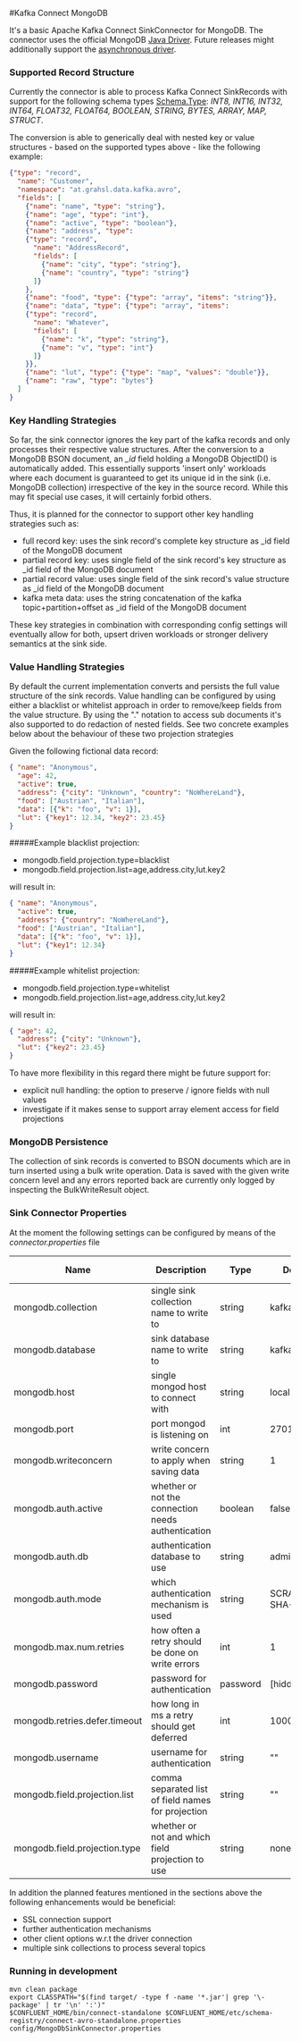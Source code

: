 #Kafka Connect MongoDB

It's a basic Apache Kafka Connect SinkConnector for MongoDB.
The connector uses the official MongoDB [Java Driver](http://mongodb.github.io/mongo-java-driver/3.4/driver/).
Future releases might additionally support the [asynchronous driver](http://mongodb.github.io/mongo-java-driver/3.4/driver-async/]).

### Supported Record Structure
Currently the connector is able to process Kafka Connect SinkRecords with
support for the following schema types [Schema.Type](https://kafka.apache.org/0100/javadoc/org/apache/kafka/connect/data/Schema.Type.html):
*INT8, INT16, INT32, INT64, FLOAT32, FLOAT64, BOOLEAN, STRING, BYTES, ARRAY, MAP, STRUCT*.

The conversion is able to generically deal with nested key or value structures - based on the supported types above - like the following example:

```json
{"type": "record",
  "name": "Customer",
  "namespace": "at.grahsl.data.kafka.avro",
  "fields": [
    {"name": "name", "type": "string"},
    {"name": "age", "type": "int"},
    {"name": "active", "type": "boolean"},
    {"name": "address", "type":
    {"type": "record",
      "name": "AddressRecord",
      "fields": [
        {"name": "city", "type": "string"},
        {"name": "country", "type": "string"}
      ]}
    },
    {"name": "food", "type": {"type": "array", "items": "string"}},
    {"name": "data", "type": {"type": "array", "items":
    {"type": "record",
      "name": "Whatever",
      "fields": [
        {"name": "k", "type": "string"},
        {"name": "v", "type": "int"}
      ]}
    }},
    {"name": "lut", "type": {"type": "map", "values": "double"}},
    {"name": "raw", "type": "bytes"}
  ]
}
```

### Key Handling Strategies
So far, the sink connector ignores the key part of the kafka records and only processes their respective value structures.
After the conversion to a MongoDB BSON document, an *_id* field holding a MongoDB ObjectID() is automatically added.
This essentially supports 'insert only' workloads where each document is guaranteed to get its unique id in the sink
(i.e. MongoDB collection) irrespective of the key in the source record. While this may fit special use cases,
it will certainly forbid others.

Thus, it is planned for the connector to support other key handling strategies such as:

* full record key: uses the sink record's complete key structure as _id field of the MongoDB document
* partial record key: uses single field of the sink record's key structure as _id field of the MongoDB document
* partial record value: uses single field of the sink record's value structure as _id field of the MongoDB document
* kafka meta data: uses the string concatenation of the kafka topic+partition+offset as _id field of the MongoDB document

These key strategies in combination with corresponding config settings will eventually allow for both,
upsert driven workloads or stronger delivery semantics at the sink side.

### Value Handling Strategies
By default the current implementation converts and persists the full value structure of the sink records.
Value handling can be configured by using either a blacklist or whitelist approach in order to remove/keep fields
from the value structure. By using the "." notation to access sub documents it's also supported to do 
redaction of nested fields. See two concrete examples below about the behaviour of these two projection strategies

Given the following fictional data record:

```json
{ "name": "Anonymous", 
  "age": 42,
  "active": true, 
  "address": {"city": "Unknown", "country": "NoWhereLand"},
  "food": ["Austrian", "Italian"],
  "data": [{"k": "foo", "v": 1}],
  "lut": {"key1": 12.34, "key2": 23.45}
}
```

#####Example blacklist projection:

* mongodb.field.projection.type=blacklist
* mongodb.field.projection.list=age,address.city,lut.key2

will result in:

```json
{ "name": "Anonymous", 
  "active": true, 
  "address": {"country": "NoWhereLand"},
  "food": ["Austrian", "Italian"],
  "data": [{"k": "foo", "v": 1}],
  "lut": {"key1": 12.34}
}
```

#####Example whitelist projection:

* mongodb.field.projection.type=whitelist
* mongodb.field.projection.list=age,address.city,lut.key2

will result in:

```json
{ "age": 42, 
  "address": {"city": "Unknown"},
  "lut": {"key2": 23.45}
}
```

To have more flexibility in this regard there might be future support for:

* explicit null handling: the option to preserve / ignore fields with null values
* investigate if it makes sense to support array element access for field projections

### MongoDB Persistence
The collection of sink records is converted to BSON documents which are in turn inserted using a bulk write operation.
Data is saved with the given write concern level and any errors reported back are currently only logged by inspecting
the BulkWriteResult object.
 
### Sink Connector Properties 

At the moment the following settings can be configured by means of the *connector.properties* file

| Name                          | Description                                        | Type     | Default      | Valid Values                 | Importance |
|-------------------------------|----------------------------------------------------|----------|--------------|------------------------------|------------|
| mongodb.collection            | single sink collection name to write to            | string   | kafkatopic   |                              | high       |
| mongodb.database              | sink database name to write to                     | string   | kafkaconnect |                              | high       |
| mongodb.host                  | single mongod host to connect with                 | string   | localhost    |                              | high       |
| mongodb.port                  | port mongod is listening on                        | int      | 27017        | [0,...,65536]                | high       |
| mongodb.writeconcern          | write concern to apply when saving data            | string   | 1            |                              | high       |
| mongodb.auth.active           | whether or not the connection needs authentication | boolean  | false        |                              | medium     |
| mongodb.auth.db               | authentication database to use                     | string   | admin        |                              | medium     |
| mongodb.auth.mode             | which authentication mechanism is used             | string   | SCRAM-SHA-1  | [SCRAM-SHA-1]                | medium     |
| mongodb.max.num.retries       | how often a retry should be done on write errors   | int      | 1            | [0,...]                      | medium     |
| mongodb.password              | password for authentication                        | password | [hidden]     |                              | medium     |
| mongodb.retries.defer.timeout | how long in ms a retry should get deferred         | int      | 10000        | [0,...]                      | medium     |
| mongodb.username              | username for authentication                        | string   | ""           |                              | medium     |
| mongodb.field.projection.list | comma separated list of field names for projection | string   | ""           |                              | low        |
| mongodb.field.projection.type | whether or not and which field projection to use   | string   | none         | [none, blacklist, whitelist] | low        |

In addition the planned features mentioned in the sections above the following enhancements would be beneficial:

* SSL connection support
* further authentication mechanisms
* other client options w.r.t the driver connection
* multiple sink collections to process several topics

### Running in development

```
mvn clean package
export CLASSPATH="$(find target/ -type f -name '*.jar'| grep '\-package' | tr '\n' ':')"
$CONFLUENT_HOME/bin/connect-standalone $CONFLUENT_HOME/etc/schema-registry/connect-avro-standalone.properties config/MongoDbSinkConnector.properties
```
